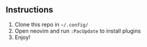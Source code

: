 ## Instructions

1. Clone this repo in `~/.config/`
2. Open neovim and run `:PacUpdate` to install plugins
3. Enjoy!
